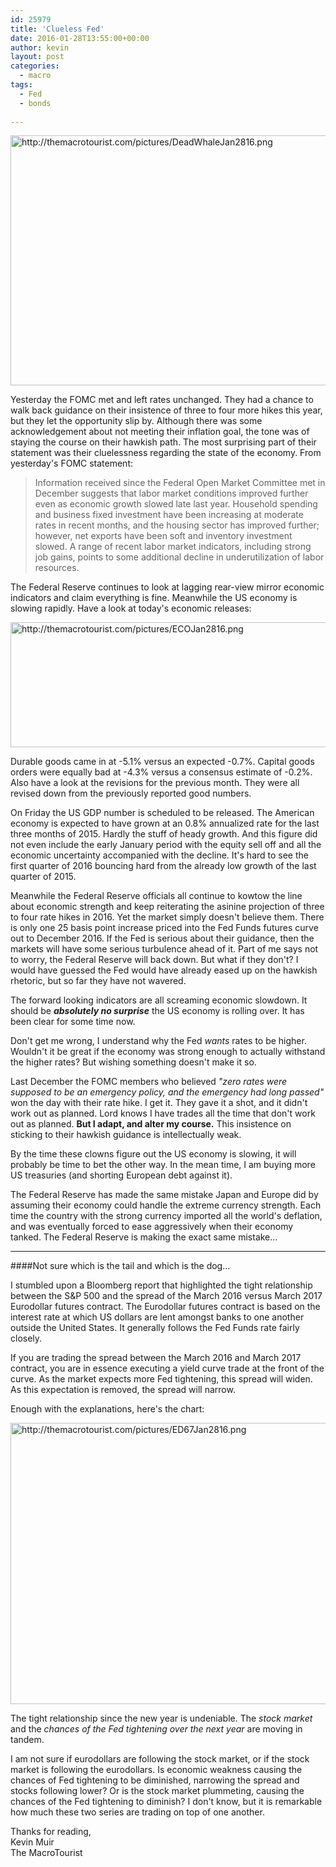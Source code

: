 ```yaml
---
id: 25979
title: 'Clueless Fed'
date: 2016-01-28T13:55:00+00:00
author: kevin
layout: post
categories:
  - macro
tags:
  - Fed
  - bonds
 
---
```

<img src="http://themacrotourist.com/pictures/DeadWhaleJan2816.png" style="margin:30px atuo;display:block;" alt="http://themacrotourist.com/pictures/DeadWhaleJan2816.png" width="600" height="400" /></a></div>
  
Yesterday the FOMC met and left rates unchanged.  They had a chance to walk back guidance on their insistence of three to four more hikes this year, but they let the opportunity slip by.  Although there was some acknowledgement about not meeting their inflation goal, the tone was of staying the course on their hawkish path.  The most surprising part of their statement was their cluelessness regarding the state of the economy.  From yesterday's FOMC statement:  

>Information received since the Federal Open Market Committee met in December suggests that labor market conditions improved further even as economic growth slowed late last year. Household spending and business fixed investment have been increasing at moderate rates in recent months, and the housing sector has improved further; however, net exports have been soft and inventory investment slowed. A range of recent labor market indicators, including strong job gains, points to some additional decline in underutilization of labor resources.
  
The Federal Reserve continues to look at lagging rear-view mirror economic indicators and claim everything is fine.  Meanwhile the US economy is slowing rapidly.  Have a look at today's economic releases:  

<img src="http://themacrotourist.com/pictures/ECOJan2816.png" style="margin:30px atuo;display:block;" alt="http://themacrotourist.com/pictures/ECOJan2816.png" width="600" height="200" /></a></div>
  
Durable goods came in at -5.1% versus an expected -0.7%.  Capital goods orders were equally bad at -4.3% versus a consensus estimate of -0.2%.  Also have a look at the revisions for the previous month.  They were all revised down from the previously reported good numbers.

On Friday the US GDP number is scheduled to be released.  The American economy is expected to have grown at an 0.8% annualized rate for the last three months of 2015.  Hardly the stuff of heady growth.  And this figure did not even include the early January period with the equity sell off and all the economic uncertainty accompanied with the decline.  It's hard to see the first quarter of 2016 bouncing hard from the already low growth of the last quarter of 2015.

Meanwhile the Federal Reserve officials all continue to kowtow the line about economic strength and keep reiterating the asinine projection of three to four rate hikes in 2016.  Yet the market simply doesn't believe them.  There is only one 25 basis point increase priced into the Fed Funds futures curve out to December 2016.  If the Fed is serious about their guidance, then the markets will have some serious turbulence ahead of it.  Part of me says not to worry, the Federal Reserve will back down.  But what if they don't?  I would have guessed the Fed would have already eased up on the hawkish rhetoric, but so far they have not wavered.

The forward looking indicators are all screaming economic slowdown.  It should be ***absolutely no surprise*** the US economy is rolling over.  It has been clear for some time now.

Don't get me wrong, I understand why the Fed *wants* rates to be higher.  Wouldn't it be great if the economy was strong enough to actually withstand the higher rates?  But wishing something doesn't make it so.

Last December the FOMC members who believed *"zero rates were supposed to be an emergency policy, and the emergency had long passed"* won the day with their rate hike.  I get it.  They gave it a shot, and it didn't work out as planned.  Lord knows I have trades all the time that don't work out as planned.  **But I adapt, and alter my course.**  This insistence on sticking to their hawkish guidance is intellectually weak.  

By the time these clowns figure out the US economy is slowing, it will probably be time to bet the other way.  In the mean time, I am buying more US treasuries (and shorting European debt against it).  

The Federal Reserve has made the same mistake Japan and Europe did by assuming their economy could handle the extreme currency strength.  Each time the country with the strong currency imported all the world's deflation, and was eventually forced to ease aggressively when their economy tanked.  The Federal Reserve is making the exact same mistake...

---

####Not sure which is the tail and which is the dog...

I stumbled upon a Bloomberg report that highlighted the tight relationship between the S&P 500 and the spread of the March 2016 versus March 2017 Eurodollar futures contract.  The Eurodollar futures contract is based on the interest rate at which US dollars are lent amongst banks to one another outside the United States.  It generally follows the Fed Funds rate fairly closely.

If you are trading the spread between the March 2016 and March 2017 contract, you are in essence executing a yield curve trade at the front of the curve.  As the market expects more Fed tightening, this spread will widen.  As this expectation is removed, the spread will narrow.

Enough with the explanations, here's the chart:  

<img src="http://themacrotourist.com/pictures/ED67Jan2816.png" style="margin:30px atuo;display:block;" alt="http://themacrotourist.com/pictures/ED67Jan2816.png" width="700" height="450" /></a></div>
  
The tight relationship since the new year is undeniable.  The *stock market* and the *chances of the Fed tightening over the next year* are moving in tandem.  

I am not sure if eurodollars are following the stock market, or if the stock market is following the eurodollars.  Is economic weakness causing the chances of Fed tightening to be diminished, narrowing the spread and stocks following lower?  Or is the stock market plummeting, causing the chances of the Fed tightening to diminish?  I don't know, but it is remarkable how much these two series are trading on top of one another.  

Thanks for reading,  
Kevin Muir  
The MacroTourist  


